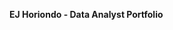 **EJ Horiondo - Data Analyst Portfolio**

<!---
ethoriondo/ethoriondo is a ✨ special ✨ repository because its `README.md` (this file) appears on your GitHub profile.
You can click the Preview link to take a look at your changes.
--->
